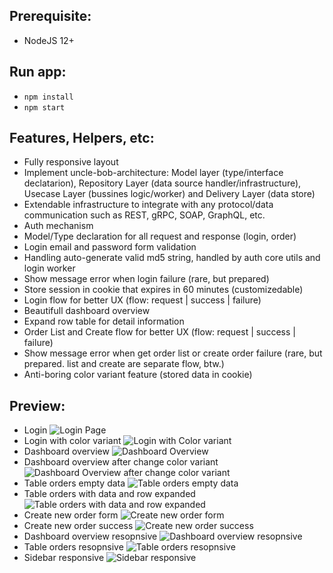 ## Prerequisite:

- NodeJS 12+

## Run app:

- `npm install`
- `npm start`

## Features, Helpers, etc:

- Fully responsive layout
- Implement uncle-bob-architecture: Model layer (type/interface declatarion), Repository Layer (data source handler/infrastructure), Usecase Layer (bussines logic/worker) and Delivery Layer (data store)
- Extendable infrastructure to integrate with any protocol/data communication such as REST, gRPC, SOAP, GraphQL, etc.
- Auth mechanism
- Model/Type declaration for all request and response (login, order)
- Login email and password form validation
- Handling auto-generate valid md5 string, handled by auth core utils and login worker
- Show message error when login failure (rare, but prepared)
- Store session in cookie that expires in 60 minutes (customizedable)
- Login flow for better UX (flow: request | success | failure)
- Beautifull dashboard overview
- Expand row table for detail information
- Order List and Create flow for better UX (flow: request | success | failure)
- Show message error when get order list or create order failure (rare, but prepared. list and create are separate flow, btw.)
- Anti-boring color variant feature (stored data in cookie)

## Preview:

- Login
  ![Login Page](docs/images/1.png)
- Login with color variant
  ![Login with Color variant](docs/images/2.png)
- Dashboard overview
  ![Dashboard Overview](docs/images/3.png)
- Dashboard overview after change color variant
  ![Dashboard Overview after change color variant](docs/images/4.png)
- Table orders empty data
  ![Table orders empty data](docs/images/5.png)
- Table orders with data and row expanded
  ![Table orders with data and row expanded](docs/images/6.png)
- Create new order form
  ![Create new order form](docs/images/7.png)
- Create new order success
  ![Create new order success](docs/images/8.png)
- Dashboard overview resopnsive
  ![Dashboard overview resopnsive](docs/images/9.png)
- Table orders resopnsive
  ![Table orders resopnsive](docs/images/10.png)
- Sidebar responsive
  ![Sidebar responsive](docs/images/11.png)
